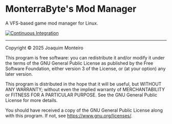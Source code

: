 # MonterraByte's Mod Manager

A VFS-based game mod manager for Linux.

[![Continuous Integration](https://github.com/MonterraByte/mmm/actions/workflows/ci.yaml/badge.svg)](https://github.com/MonterraByte/mmm/actions/workflows/ci.yaml)

---

Copyright © 2025 Joaquim Monteiro

This program is free software: you can redistribute it and/or modify
it under the terms of the GNU General Public License as
published by the Free Software Foundation, either version 3 of the
License, or (at your option) any later version.

This program is distributed in the hope that it will be useful,
but WITHOUT ANY WARRANTY; without even the implied warranty of
MERCHANTABILITY or FITNESS FOR A PARTICULAR PURPOSE. See the
GNU General Public License for more details.

You should have received a copy of the GNU General Public License
along with this program. If not, see <https://www.gnu.org/licenses/>.
